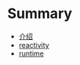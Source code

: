 # Summary
* [介绍](README.md)
* [reactivity](Packages/Reactivity/index.md)
* [runtime](Packages/Runtime/index.md)
